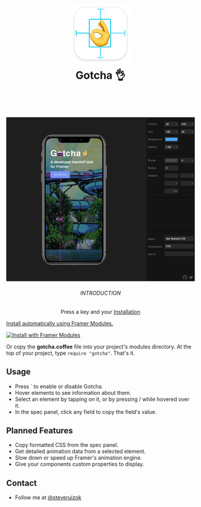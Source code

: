 <h1 align="center">
  <img src="icon.png" width="160"><br>
  Gotcha 👌<br>
  <br>
</h1>
<br>
<p align="center">  
  <img src="splash.jpg" width="800">
  <br>
  <h6 align="center">INTRODUCTION</h6>
  <p align="center">Press a key and your <a href="http://framer.com>Framer</a> prototype becomes its own live, self-documenting, developer-ready spec.<br><br>

  When enabled, Gotcha allows for precise information about your project's elements: from positions and colors to font styling and even component names and relationships. Best of all, Gotcha works seamlessly with Framer Cloud, so the links you send can work as specs, too.<br><br>

  </p>
</p>
<br>

## Installation

Install automatically using Framer Modules.

<a href='https://open.framermodules.com/<MODULE NAME>'>
    <img alt='Install with Framer Modules'
    src='https://www.framermodules.com/assets/badge@2x.png' width='160' height='40' />
</a>

Or copy the **gotcha.coffee** file into your project's modules directory. At the top of your project, type `require "gotcha"`. That's it.

## Usage

- Press ` to enable or disable Gotcha.
- Hover elements to see information about them.
- Select an element by tapping on it, or by pressing / while hovered over it.
- In the spec panel, click any field to copy the field's value.

## Planned Features

- Copy formatted CSS from the spec panel.
- Get detailed animation data from a selected element.
- Slow down or speed up Framer's animation engine.
- Give your components custom properties to display.

## Contact

- Follow me at <a href="https://twitter.com/steveruizok">@steveruizok</a>